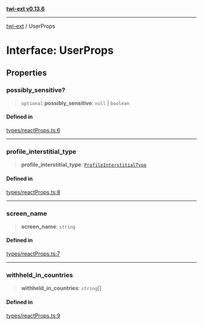 [**twi-ext v0.13.6**](../README.md)

***

[twi-ext](../README.md) / UserProps

# Interface: UserProps

## Properties

### possibly\_sensitive?

> `optional` **possibly\_sensitive**: `null` \| `boolean`

#### Defined in

[types/reactProps.ts:6](https://github.com/Robot-Inventor/twi-ext/blob/56a9e071cee410259f93c31f302738fc7524caa8/src/types/reactProps.ts#L6)

***

### profile\_interstitial\_type

> **profile\_interstitial\_type**: [`ProfileInterstitialType`](../type-aliases/ProfileInterstitialType.md)

#### Defined in

[types/reactProps.ts:8](https://github.com/Robot-Inventor/twi-ext/blob/56a9e071cee410259f93c31f302738fc7524caa8/src/types/reactProps.ts#L8)

***

### screen\_name

> **screen\_name**: `string`

#### Defined in

[types/reactProps.ts:7](https://github.com/Robot-Inventor/twi-ext/blob/56a9e071cee410259f93c31f302738fc7524caa8/src/types/reactProps.ts#L7)

***

### withheld\_in\_countries

> **withheld\_in\_countries**: `string`[]

#### Defined in

[types/reactProps.ts:9](https://github.com/Robot-Inventor/twi-ext/blob/56a9e071cee410259f93c31f302738fc7524caa8/src/types/reactProps.ts#L9)
